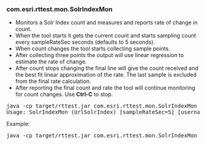 ### com.esri.rttest.mon.SolrIndexMon

- Monitors a Solr Index count and measures and reports rate of change in count.  
- When the tool starts it gets the current count and starts sampling count every sampleRateSec seconds (defaults to 5 seconds).
- When count changes the tool starts collecting sample points. 
- After collecting three points the output will use linear regression to estimate the rate of change.
- After count stops changing the final line will give the count received and the best fit linear approximation of the rate.  The last sample is excluded from the final rate calculation.
- After reporting the final count and rate the tool will continue monitoring for count changes.  Use **Ctrl-C** to stop.

<pre>
java -cp target/rttest.jar com.esri.rttest.mon.SolrIndexMon
Usage: SolrIndexMon (UrlSolrIndex) [sampleRateSec=5] [username] [password]
</pre>

Example:

<pre>
java -cp target/rttest.jar com.esri.rttest.mon.SolrIndexMon http://localhost:8983/solr/realtime.safegraph 20 user pass
</pre>

